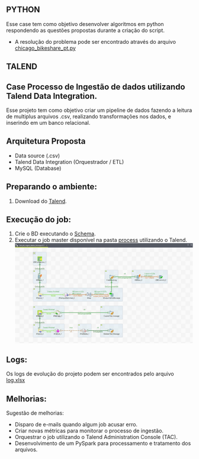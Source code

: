 ## PYTHON
Esse case tem como objetivo desenvolver algoritmos em python respondendo as questões propostas durante a criação do script.
* A resolução do problema pode ser encontrado através do arquivo [chicago_bikeshare_pt.py](Python/chicago_bikeshare_pt.py)

## TALEND
## Case Processo de Ingestão de dados utilizando Talend Data Integration.
Esse projeto tem como objetivo criar um pipeline de dados fazendo a leitura de multiplus arquivos .csv, realizando transformações nos dados, e inserindo em um banco relacional.

## Arquitetura Proposta
* Data source (.csv)
* Talend Data Integration (Orquestrador / ETL)
* MySQL (Database)

## Preparando o ambiente:
1. Download do [Talend](https://www.talend.com/products/data-integration-manuals-release-notes/).

## Execução do job:
1. Crie o BD executando o [Schema](Talend/sql/schema.sql).
2. Executar o job master disponível na pasta [process](Talend/process) utilizando o Talend.
![JOB_INGEST](Talend/printscreen/screenshot_job_talend.JPG?raw=true "Optional Title")

## Logs:
Os logs de evolução do projeto podem ser encontrados pelo arquivo [log.xlsx](Talend/log/log.xlsx)

## Melhorias:
Sugestão de melhorias:

* Disparo de e-mails quando algum job acusar erro.
* Criar novas métricas para monitorar o processo de ingestão.
* Orquestrar o job utilizando o Talend Administration Console (TAC).
* Desenvolvimento de um PySpark para processamento e tratamento dos arquivos.
